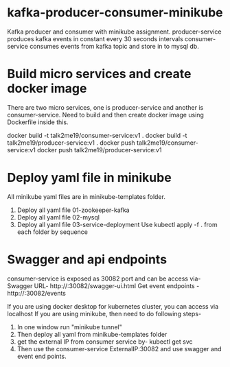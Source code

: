 # kafka-producer-consumer-minikube
Kafka producer and consumer with minikube assignment.
producer-service produces kafka events in constant every 30 seconds intervals
consumer-service consumes events from kafka topic and store in to mysql db.


# Build micro services and create docker image

There are two micro services, one is producer-service and another is consumer-service. Need to build and then create docker image using Dockerfile inside this.

docker build -t talk2me19/consumer-service:v1 .
docker build -t talk2me19/producer-service:v1 .
docker push talk2me19/consumer-service:v1
docker push talk2me19/producer-service:v1

# Deploy yaml file in minikube
All minikube yaml files are in minikube-templates folder.
1. Deploy all yaml file 01-zookeeper-kafka   
2. Deploy all yaml file 02-mysql
3. Deploy all yaml file 03-service-deployment
Use kubectl apply -f . from each folder by sequence


# Swagger and api endpoints

consumer-service is exposed as 30082 port and can be access via-
Swagger URL- http://<External IP>:30082/swagger-ui.html
Get event endpoints - http://<External IP>:30082/events

If you are using docker desktop for kubernetes cluster, you can access via localhost
If you are using minikube, then need to do following steps-
1. In one window run "minikube tunnel"
2. Then deploy all yaml from minikube-templates folder
3. get the external IP from consumer service by- kubectl get svc
4. Then use the consumer-service ExternalIP:30082 and use swagger and event end points.
